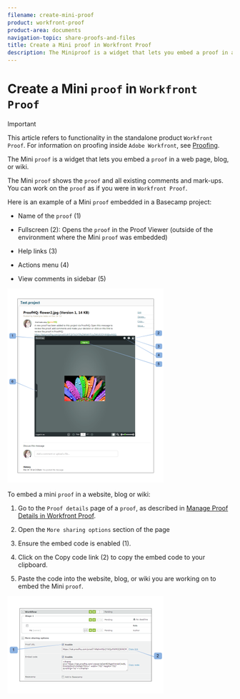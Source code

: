 ```yaml
---
filename: create-mini-proof
product: workfront-proof
product-area: documents
navigation-topic: share-proofs-and-files
title: Create a Mini proof in Workfront Proof
description: The Miniproof is a widget that lets you embed a proof in a web page, blog, or wiki.
---
```


# Create a Mini `proof` in `Workfront Proof`

>[!IMPORTANT]
>
>This article refers to functionality in the standalone product `Workfront Proof`. For information on proofing inside `Adobe Workfront`, see [Proofing](../../../review-and-approve-work/proofing/proofing.md).

The Mini `proof` is a widget that lets you embed a `proof` in a web page, blog, or wiki.

The Mini `proof` shows the `proof` and all existing comments and mark-ups. You can work on the `proof` as if you were in `Workfront Proof`.

Here is an example of a Mini `proof` embedded in a Basecamp project:&nbsp;

* Name of the `proof` (1)
* Fullscreen (2): Opens the `proof` in the Proof Viewer (outside of the environment where the Mini `proof` was embedded)

* Help links (3)
* Actions menu (4)
* View comments in sidebar (5)

![Basecamp_miniproof.png](assets/basecamp-miniproof-350x435.png)

To embed a mini `proof` in a website, blog or wiki:

1. Go to the `Proof details` page of a `proof`, as described in [Manage Proof Details in Workfront Proof](../../../workfront-proof/wp-work-proofsfiles/manage-your-work/manage-proof-details.md).

1. Open the `More sharing options` section of the page
1. Ensure the embed code is enabled (1).
1. Click on the Copy code link (2) to copy the embed code to your clipboard.
1. Paste the code into the website, blog, or wiki you are working on to embed the Mini `proof`.

![Embed_code.png](assets/embed-code-350x218.png)

